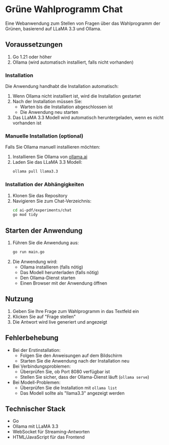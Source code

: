 # Grüne Wahlprogramm Chat

Eine Webanwendung zum Stellen von Fragen über das Wahlprogramm der Grünen, basierend auf LLaMA 3.3 und Ollama.

## Voraussetzungen

1. Go 1.21 oder höher
2. Ollama (wird automatisch installiert, falls nicht vorhanden)

### Installation

Die Anwendung handhabt die Installation automatisch:

1. Wenn Ollama nicht installiert ist, wird die Installation gestartet
2. Nach der Installation müssen Sie:
   - Warten bis die Installation abgeschlossen ist
   - Die Anwendung neu starten
3. Das LLaMA 3.3 Modell wird automatisch heruntergeladen, wenn es nicht vorhanden ist

### Manuelle Installation (optional)

Falls Sie Ollama manuell installieren möchten:

1. Installieren Sie Ollama von [ollama.ai](https://ollama.ai)
2. Laden Sie das LLaMA 3.3 Modell:
   ```bash
   ollama pull llama3.3
   ```

### Installation der Abhängigkeiten

1. Klonen Sie das Repository
2. Navigieren Sie zum Chat-Verzeichnis:
   ```bash
   cd ai-pdf/experiments/chat
   go mod tidy
   ```

## Starten der Anwendung

1. Führen Sie die Anwendung aus:
   ```bash
   go run main.go
   ```
2. Die Anwendung wird:
   - Ollama installieren (falls nötig)
   - Das Modell herunterladen (falls nötig)
   - Den Ollama-Dienst starten
   - Einen Browser mit der Anwendung öffnen

## Nutzung

1. Geben Sie Ihre Frage zum Wahlprogramm in das Textfeld ein
2. Klicken Sie auf "Frage stellen"
3. Die Antwort wird live generiert und angezeigt

## Fehlerbehebung

- Bei der Erstinstallation:
  - Folgen Sie den Anweisungen auf dem Bildschirm
  - Starten Sie die Anwendung nach der Installation neu
- Bei Verbindungsproblemen:
  - Überprüfen Sie, ob Port 8080 verfügbar ist
  - Stellen Sie sicher, dass der Ollama-Dienst läuft (`ollama serve`)
- Bei Modell-Problemen:
  - Überprüfen Sie die Installation mit `ollama list`
  - Das Modell sollte als "llama3.3" angezeigt werden

## Technischer Stack

- Go
- Ollama mit LLaMA 3.3
- WebSocket für Streaming-Antworten
- HTML/JavaScript für das Frontend
